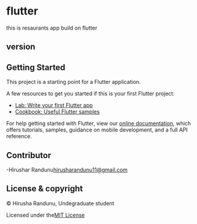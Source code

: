 # flutter

this is resaurants app build on flutter 

## version 

## Getting Started

This project is a starting point for a Flutter application.

A few resources to get you started if this is your first Flutter project:

- [Lab: Write your first Flutter app](https://flutter.dev/docs/get-started/codelab)
- [Cookbook: Useful Flutter samples](https://flutter.dev/docs/cookbook)

For help getting started with Flutter, view our
[online documentation](https://flutter.dev/docs), which offers tutorials,
samples, guidance on mobile development, and a full API reference.

## Contributor 

-Hirushar Randunu<hirusharandunu11@gmail.com>

## License & copyright

© Hirusha Randunu, Undegraduate student 

Licensed under the[MIT License](LICENSE)